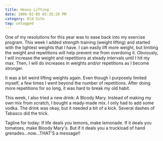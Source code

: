```yaml
---
title: Heavy Lifting
date: 2006-02-05 05:35:29 PM
category: Old Site
tag: untagged
---
```


One of my resolutions for this year was to ease back into my exercise program. This week I added strength training (weight lifting) and started with the lightest weights that I have. I can easily lift more weight, but limiting the weight and repetitions will help prevent me from overdoing it. Obviously, I will increase the weight and repetitions at steady intervals until I hit my max. Then, I will do increases in weights and/or repetitions as I become stronger.

It was a bit weird lifting weights again. Even though I purposely limited myself, a few times I went beyond the number of repetitions. After doing more repetitions for so long, it was hard to break my old habit.

This week, I also tried a new drink: A Bloody Mary. Instead of making my own mix from scratch, I bought a ready-made mix. I only had to add some vodka. The drink was okay, but it needed a bit of a kick. Several dashes of Tabasco did the trick.

Tagline for today: If life deals you lemons, make lemonade. If it deals you tomatoes, make Bloody Mary's. But if it deals you a truckload of hand grenades...now...THAT'S a message!!

